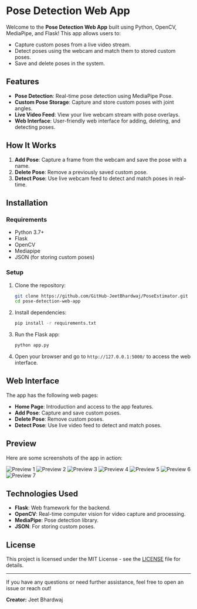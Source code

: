 
# Pose Detection Web App

Welcome to the **Pose Detection Web App** built using Python, OpenCV, MediaPipe, and Flask! This app allows users to:

- Capture custom poses from a live video stream.
- Detect poses using the webcam and match them to stored custom poses.
- Save and delete poses in the system.

## Features

- **Pose Detection**: Real-time pose detection using MediaPipe Pose.
- **Custom Pose Storage**: Capture and store custom poses with joint angles.
- **Live Video Feed**: View your live webcam stream with pose overlays.
- **Web Interface**: User-friendly web interface for adding, deleting, and detecting poses.

## How It Works

1. **Add Pose**: Capture a frame from the webcam and save the pose with a name.
2. **Delete Pose**: Remove a previously saved custom pose.
3. **Detect Pose**: Use live webcam feed to detect and match poses in real-time.

## Installation

### Requirements

- Python 3.7+
- Flask
- OpenCV
- Mediapipe
- JSON (for storing custom poses)

### Setup

1. Clone the repository:
   ```bash
   git clone https://github.com/GitHub-JeetBhardwaj/PoseEstimator.git
   cd pose-detection-web-app
   ```

2. Install dependencies:
   ```bash
   pip install -r requirements.txt
   ```

3. Run the Flask app:
   ```bash
   python app.py
   ```

4. Open your browser and go to `http://127.0.0.1:5000/` to access the web interface.

## Web Interface

The app has the following web pages:

- **Home Page**: Introduction and access to the app features.
- **Add Pose**: Capture and save custom poses.
- **Delete Pose**: Remove custom poses.
- **Detect Pose**: Use live video feed to detect and match poses.

## Preview

Here are some screenshots of the app in action:

![Preview 1](https://github.com/GitHub-JeetBhardwaj/PoseEstimator/blob/main/Assets/p1.png)
![Preview 2](https://github.com/GitHub-JeetBhardwaj/PoseEstimator/blob/main/Assets/p2.png)
![Preview 3](https://github.com/GitHub-JeetBhardwaj/PoseEstimator/blob/main/Assets/p3.png)
![Preview 4](https://github.com/GitHub-JeetBhardwaj/PoseEstimator/blob/main/Assets/p4.png)
![Preview 5](https://github.com/GitHub-JeetBhardwaj/PoseEstimator/blob/main/Assets/p5.png)
![Preview 6](https://github.com/GitHub-JeetBhardwaj/PoseEstimator/blob/main/Assets/p6.png)
![Preview 7](https://github.com/GitHub-JeetBhardwaj/PoseEstimator/blob/main/Assets/p7.png)

## Technologies Used

- **Flask**: Web framework for the backend.
- **OpenCV**: Real-time computer vision for video capture and processing.
- **MediaPipe**: Pose detection library.
- **JSON**: For storing custom poses.

## License

This project is licensed under the MIT License - see the [LICENSE](LICENSE) file for details.

---

If you have any questions or need further assistance, feel free to open an issue or reach out!

**Creator:** Jeet Bhardwaj
